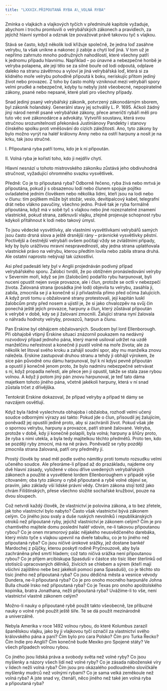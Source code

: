 ```yaml
---
title: "LXXXIX.PŘIPOUTANÁ RYBA A\_VOLNÁ RYBA"
---
```


Zmínka o vlajkách a vlajkových tyčích v předminulé kapitole vyžaduje, abychom i trochu promluvili o velrybářských zákonech a pravidlech, za jejichž hlavní symbol a odznak lze považovat právě takovou tyč s vlajkou.

Stává se často, když několik lodí křižuje společně, že jedna loď zasáhne velrybu, ta však unikne a nakonec ji zabije a chytí loď jiná. V tom už je nepřímo zahrnuto mnoho podružných nahodilostí, které všechny patří k jednomu případu hlavnímu. Například – po únavné a nebezpečné honbě je velryba polapena, ale její tělo se za silné bouře od lodi odpoutá, odplave daleko na stranu závětrnou a vyloví je jiná velrybářská loď, která si za klidného moře velrybu pohodlně připoutá k boku, neriskujíc přitom jediný život nebo provazec. Z toho by často mohly vzniknout mezi velrybáři spory velmi prudké a nebezpečné, kdyby tu nebyly jisté všeobecné, nepopiratelné zákony, psané nebo nepsané, které platí pro všechny případy.

Snad jediný psaný velrybářský zákoník, potvrzený zákonodárným sborem, byl zákoník holandský. Generální stavy jej schválily L. P. 1695. Ačkoli žádný jiný národ neměl psané velrybářské zákony, přece američtí rybáři měli pro tuto věc své zákonodárce a advokáty. Vytvořili soustavu, která svou stručnou srozumitelností překonává Justiniánovy Pandekty i stanovy čínského spolku proti vměšování do cizích záležitostí. Ano, tyto zákony by bylo možno vyrýt na haléř královny Anny nebo na ostří harpuny a nosit je na krku, tak jsou stručné.

I. Připoutaná ryba patří tomu, kdo je k ní připoután.

II. Volná ryba je kořistí toho, kdo ji nejdřív chytí.

Hlavní nesnází u tohoto mistrovského zákoníku zůstává jeho obdivuhodná stručnost, vyžadující ohromného svazku vysvětlivek.

Předně: Co je to připoutaná ryba? Odborně řečeno, ryba živá nebo mrtvá je připoutána, pokud ji s obsazenou lodí nebo člunem spojuje pojítko ovladatelné jedním člověkem nebo několika lidmi, kteří jsou na lodi nebo v člunu: tím pojítkem může být stožár, veslo, devítipalcový kabel, telegrafní drát nebo vlákno pavučiny, všechno jedno. Právě tak je ryba formálně připoutána, když má v sobě tyč s vlajkou nebo jiné rozeznatelné znamení vlastnické, pokud strana, zatknuvší vlajku, zřejmě projevuje schopnost rybu kdykoli přitáhnout k lodi nebo takový úmysl.

To jsou vědecké vysvětlivky, ale vlastními vysvětlivkami velrybářů samých jsou často drsná slova a ještě drsnější rány – právnické vysvětlivky pěstní. Poctivější a čestnější velrybáři ovšem počítají vždy se zvláštními případy, kdy by bylo urážlivou mravní nespravedlností, aby jedna strana uplatňovala vlastnické právo na velrybu, kterou předtím lovila nebo zabila strana druhá. Ale ostatní naprosto nebývají tak úzkostliví.

Asi před padesáti lety byl v Anglii projednáván podivný případ velrybářského sporu. Žalobci tvrdili, že po obtížném pronásledování velryby v Severním moři, když se jim (žalobcům) podařilo rybu harpunovat, byli nuceni opustit nejen svoje provazce, ale i člun, protože se octli v nebezpečí života. Žalovaná strana (posádka jiné lodi) objevila tu velrybu, zasáhla ji, zabila, zmocnila se jí a konečně si ji přivlastnila přímo před očima žalujících. A když proti tomu u obžalované strany protestovali, její kapitán luskl žalobcům prsty před nosem a ujistil je, že si jako chvalozpěv na svůj čin ponechá ještě jejich provazce, harpuny a člun, který zůstával připoután k velrybě v době, kdy se jí žalovaní zmocnili. Žalující strana nyní žalovala o náhradu hodnoty velryby, provazců, harpun a člunu.

Pan Erskine byl obhájcem obžalovaných. Soudcem byl lord Ellenborough. Při obhajobě vtipný Erskine situaci znázornil poukazem na nedávný rozvodový případ jednoho pána, který marně usiloval udržet na uzdě manželčinu neřestnost a konečně ji pustil volně na moře života; ale za několik let litoval svého kroku a zahájil soudní spor, aby mu manželka znovu náležela. Erskine zastupoval druhou stranu a tehdy ji obhájil výrokem, že sice pán původně onu dámu harpunoval, byl k ní kdysi pevně připoután a opustil ji konečně jenom proto, že bylo nadmíru nebezpečné setrvávat s ní, když propadla neřesti, ale přece jen ji opustil, takže se stala zase rybou volnou. A když ji potom jiný pán znovu harpunoval, je teď tato dáma majetkem tohoto jiného pána, včetně jakékoli harpuny, která v ní snad zůstala trčet z dřívějška.

Tentokrát Erskine dokazoval, že případ velryby a případ té dámy se navzájem osvětlují.

Když byla řádně vyslechnuta obhajoba i obžaloba, rozhodl velmi učený soudce odbornými výrazy asi takto: Pokud jde o člun, přisoudil jej žalujícím, poněvadž jej opustili jedině proto, aby si zachránili život. Pokud však jde o spornou velrybu, harpuny a provazce, patří straně žalované. Velryba, protože v době, kdy ji konečně polapili, byla volná; harpuny a šňůry proto, že ryba s nimi utekla, a byla tedy majitelkou těchto předmětů. Proto ten, kdo se později ryby zmocní, má na ně právo. Poněvadž se ryby později zmocnila strana žalovaná, patří ony předměty jí.

Prostý člověk by snad měl podle svého námitky proti tomuto rozsudku velmi učeného soudce. Ale přeoráme-li případ až do prazákladu, najdeme ony dvě hlavní zásady, vyložené v obou dříve uvedených velrybářských zákonech a použité a vysvětlené lordem Ellenboroughem v případě výše citovaném; oba tyto zákony o rybě připoutané a rybě volné objeví se, pravím, jako základy vší lidské právní vědy. Chrám zákona stojí totiž jako chrám Filištínských, přese všechno složité sochařské kružboví, pouze na dvou sloupech.

Což netvrdí každý člověk, že vlastnictví je polovina zákona, a to bez zřetele, jak toho vlastnictví bylo nabyto? Často však vlastnictví bývá zákonem celým. Co jiného jsou svaly a duše ruských nevolníků i republikánských otroků než připoutané ryby, jejichž vlastnictví je zákonem celým? Čím je pro chamtivého majitele domu poslední haléř vdovin, ne-li takovou připoutanou rybou? Co je onen mramorový palác nějakého neusvědčeného darebáka, který místo tyče s vlajkou upevnil na dveře tabulku, co je to jiného než připoutaná ryba? Co jsou ničivé úrokové srážky, jež dostane bankéř Mardochej z půjčky, kterou poskytl rodině Pryčnouzově, aby byla zachráněna před smrtí hladem; což tato ničivá srážka není připoutanou rybou? Co je příjem arcibiskupa Spasduši v částce sto tisíc liber šterlinků od stotisíců upracovaných dělníků, živících se chlebem a sýrem (kteří mají všichni zajištěno nebe bez jakékoli pomoci pana Spasduši), co je těchto sto tisíc jiného než připoutaná ryba? Co jsou dědičná města a vesnice vévody Dundera, ne-li připoutaná ryba? Co je pro onoho mocného harpunáře Johna Bulla chudé Irsko než připoutaná ryba? Co je Texas pro onoho apoštolského kopiníka, bratra Jonathana, nežli připoutaná ryba? Uvážíme-li to vše, není vlastnictví vlastně zákonem celým?

Možno-li nauky o připoutané rybě použít takto všeobecně, lze příbuzné nauky o volné rybě použít ještě šíře. Té se dá použít mezinárodně a univerzálně.

Nebyla Amerika v roce 1492 volnou rybou, do které Kolumbus zarazil španělskou vlajku, jako by ji vlajkovou tyčí označil za vlastnictví svého královského pána a paní? Čím bylo pro cara Polsko? Čím pro Turka Řecko? Čím Indie pro Anglii? Čím konečně bude Mexiko pro Spojené státy? Ve všech případech volnou rybou.

Co jiného jsou lidská práva a svobody světa než volné ryby? Co jsou myšlenky a názory všech lidí než volné ryby? Co je zásada náboženské víry v lidech nežli volná ryba? Čím jsou pro okázalého podloudného slovíčkáře myšlenky mudrců než volnými rybami? Co je sama velká zeměkoule než volná ryba? A jste snad vy, čtenáři, něco jiného než také jen volná ryba a připoutaná ryba?
